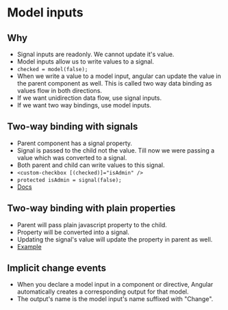 # Model inputs

## Why

- Signal inputs are readonly. We cannot update it's value.
- Model inputs allow us to write values to a signal.
- `checked = model(false);`
- When we write a value to a model input, angular can update the value in the parent component as well. This is called two way data binding as values flow in both directions.
- If we want unidirection data flow, use signal inputs.
- If we want two way bindings, use model inputs.

## Two-way binding with signals

- Parent component has a signal property.
- Signal is passed to the child not the value. Till now we were passing a value which was converted to a signal.
- Both parent and child can write values to this signal.
- `<custom-checkbox [(checked)]="isAdmin" />`
- `protected isAdmin = signal(false);`
- [Docs](https://angular.dev/guide/signals/model#two-way-binding-with-signals)


## Two-way binding with plain properties

- Parent will pass plain javascript property to the child.
- Property will be converted into a signal.
- Updating the signal's value will update the property in parent as well.
- [Example](https://angular.dev/guide/signals/model#two-way-binding-with-plain-properties)


## Implicit change events

- When you declare a model input in a component or directive, Angular automatically creates a corresponding output for that model.
- The output's name is the model input's name suffixed with "Change".



